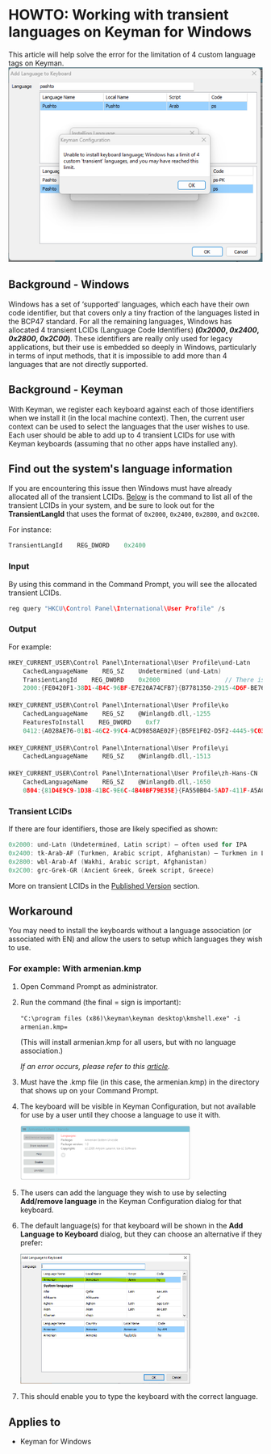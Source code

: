 # HOWTO: Working with transient languages on Keyman for Windows

This article will help solve the error for the limitation of 4 custom language tags on Keyman.
![Add a language to Keyboard's error](./assets/kb0116/add_language_to_keyboard_error.png)

## Background - Windows

Windows has a set of ‘supported’ languages, which each have their own code identifier, but that covers only a tiny fraction of the languages listed in the BCP47 standard. For all the remaining languages, Windows has allocated 4 transient LCIDs (Language Code Identifiers) **(*0x2000*, *0x2400*, *0x2800*, *0x2C00*)**. These identifiers are really only used for legacy applications, but their use is embedded so deeply in Windows, particularly in terms of input methods, that it is impossible to add more than 4 languages that are not directly supported.

## Background - Keyman

With Keyman, we register each keyboard against each of those identifiers when we install it (in the local machine context). Then, the current user context can be used to select the languages that the user wishes to use. Each user should be able to add up to 4 transient LCIDs for use with Keyman keyboards (assuming that no other apps have installed any).

## Find out the system's language information

If you are encountering this issue then Windows must have already allocated all of the transient LCIDs. [Below](#input) is the command to list all of the transient LCIDs in your system, and be sure to look out for the **TransientLangId** that uses the format of `0x2000`, `0x2400`, `0x2800`, and `0x2C00`.

For instance:
```c
TransientLangId    REG_DWORD    0x2400
```

### Input

By using this command in the Command Prompt, you will see the allocated transient LCIDs.
```c
reg query "HKCU\Control Panel\International\User Profile" /s
``` 

### Output

For example:
```c
HKEY_CURRENT_USER\Control Panel\International\User Profile\und-Latn
    CachedLanguageName    REG_SZ    Undetermined (und-Latn)
    TransientLangId    REG_DWORD    0x2000                  // There is one here
    2000:{FE0420F1-38D1-4B4C-96BF-E7E20A74CFB7}{B7781350-2915-4D6F-BE76-B82B25BA4520}    REG_DWORD    0x1

HKEY_CURRENT_USER\Control Panel\International\User Profile\ko
    CachedLanguageName    REG_SZ    @Winlangdb.dll,-1255
    FeaturesToInstall    REG_DWORD    0xf7
    0412:{A028AE76-01B1-46C2-99C4-ACD9858AE02F}{B5FE1F02-D5F2-4445-9C03-C568F23C99A1}    REG_DWORD    0x1

HKEY_CURRENT_USER\Control Panel\International\User Profile\yi
    CachedLanguageName    REG_SZ    @Winlangdb.dll,-1513

HKEY_CURRENT_USER\Control Panel\International\User Profile\zh-Hans-CN
    CachedLanguageName    REG_SZ    @Winlangdb.dll,-1650
    0804:{81D4E9C9-1D3B-41BC-9E6C-4B40BF79E35E}{FA550B04-5AD7-411F-A5AC-CA038EC515D7}    REG_DWORD    0x1
```

### Transient LCIDs

If there are four identifiers, those are likely specified as shown:

```c
0x2000: und-Latn (Undetermined, Latin script) – often used for IPA
0x2400: tk-Arab-AF (Turkmen, Arabic script, Afghanistan) – Turkmen in Latin script is available as a non-transient language, but not Arabic script
0x2800: wbl-Arab-Af (Wakhi, Arabic script, Afghanistan)
0x2C00: grc-Grek-GR (Ancient Greek, Greek script, Greece)
```

More on transient LCIDs in the [Published Version](https://learn.microsoft.com/en-us/openspecs/windows_protocols/ms-lcid/70feba9f-294e-491e-b6eb-56532684c37f#published-version) section.

## Workaround
You may need to install the keyboards without a language association (or associated with EN) and allow the users to setup which languages they wish to use. 

### For example: With armenian.kmp

1. Open Command Prompt as administrator.

2. Run the command (the final = sign is important):

    `"C:\program files (x86)\keyman\keyman desktop\kmshell.exe" -i armenian.kmp=` 

    (This will install armenian.kmp for all users, but with no language association.)
    
    *If an error occurs, please refer to this [article](/kb/117).*

3. Must have the .kmp file (in this case, the armenian.kmp) in the directory that shows up on your Command Prompt.

4. The keyboard will be visible in Keyman Configuration, but not available for use by a user until they choose a language to use it with.

    <img src="./assets/kb0116/armenian_keyboard_no_language.png" width="70%" alt="Armernian Keyman keyboard with no language association installed"/>

5. The users can add the language they wish to use by selecting **Add/remove language** in the Keyman Configuration dialog for that keyboard.

6. The default language(s) for that keyboard will be shown in the **Add Language to Keyboard** dialog, but they can choose an alternative if they prefer:

    <img src="./assets/kb0116/armenian_keyboard_add_language_dialog.png" width="70%" alt="Add language to the Armernian Keyman keyboard"/>

7. This should enable you to type the keyboard with the correct language.

## Applies to

* Keyman for Windows 